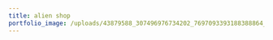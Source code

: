 ```yaml
---
title: alien shop
portfolio_image: /uploads/43879588_307496976734202_7697093393188388864_n.jpg
---
```


